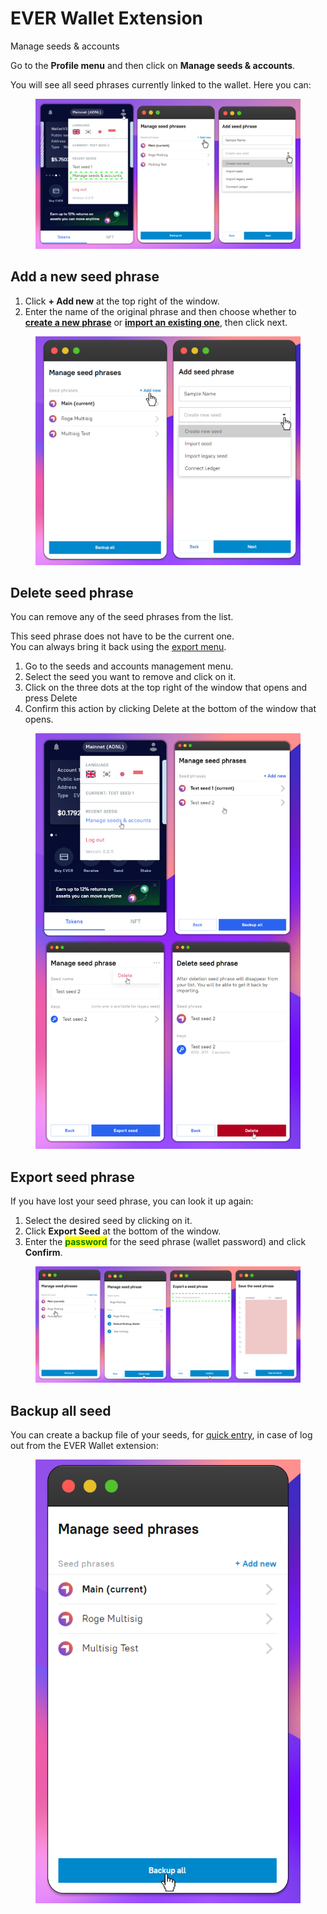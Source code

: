 # EVER Wallet Extension

Manage seeds & accounts

Go to the **Profile menu** and then click on **Manage seeds & accounts**.

You will see all seed phrases currently linked to the wallet. Here you can:&#x20;

<figure><img src="../../.gitbook/assets/image (39).png" alt=""><figcaption></figcaption></figure>

## Add a new seed phrase

1. Click **+ Add new** at the top right of the window.&#x20;
2. Enter the name of the original phrase and then choose whether to [**create a new phrase**](../../getting-started/install-and-singing-in/creating-a-new-wallet/creating-a-new-wallet-extension.md) or [**import an existing one**](../../getting-started/install-and-singing-in/sign-in-with-existing-seed-phrase/sign-in-with-existing-seed-phrase-extension.md), then click next.&#x20;

<figure><img src="../../.gitbook/assets/image (16) (2).png" alt=""><figcaption></figcaption></figure>

## Delete seed phrase

You can remove any of the seed phrases from the list.

This seed phrase does not have to be the current one.\
You can always bring it back using the [export menu](ever-wallet-extension.md#export-seed-phrase).

1. Go to the seeds and accounts management menu.
2. Select the seed you want to remove and click on it.
3. Click on the three dots at the top right of the window that opens and press Delete
4. Confirm this action by clicking Delete at the bottom of the window that opens.

<figure><img src="../../.gitbook/assets/image (12) (2).png" alt=""><figcaption></figcaption></figure>

## Export seed phrase

If you have lost your seed phrase, you can look it up again:&#x20;

1. Select the desired seed by clicking on it.
2. Click **Export Seed** at the bottom of the window.&#x20;
3. Enter the <mark style="color:green;">**password**</mark> for the seed phrase (wallet password) and click **Confirm**.&#x20;

<figure><img src="../../.gitbook/assets/image (9).png" alt=""><figcaption></figcaption></figure>

## Backup all seed

You can create a backup file of your seeds, for [quick entry](../../getting-started/install-and-singing-in/sign-in-with-existing-backup.md), in case of log out from the EVER Wallet extension:

<figure><img src="../../.gitbook/assets/image (3) (1).png" alt=""><figcaption></figcaption></figure>

